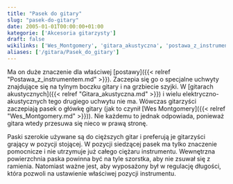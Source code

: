 ```yaml
---
title: "Pasek do gitary"
slug: "pasek-do-gitary"
date: 2005-01-01T00:00:00+01:00
kategorie: ['Akcesoria gitarzysty']
draft: false
wikilinks: ['Wes_Montgomery', 'gitara_akustyczna', 'postawa_z_instrumentem']
aliases: ['/gitara/Pasek_do_gitary']
---
```

Ma on duże znaczenie dla właściwej
[postawy]({{< relref "Postawa_z_instrumentem.md" >}}). Zaczepia się go o
specjalne uchwyty znajdujące się na tylnym boczku gitary i na grzbiecie
szyjki. W [gitarach akustycznych]({{< relref "Gitara_akustyczna.md" >}}) i wielu
elektryczno-akustycznych tego drugiego uchwytu nie ma. Wówczas
gitarzyści zaczepiają pasek o główkę gitary (jak to czynił [Wes
Montgomery]({{< relref "Wes_Montgomery.md" >}})). Nie każdemu to jednak
odpowiada, ponieważ gitara wtedy przesuwa się nieco w prawą stronę.

Paski szerokie używane są do cięższych gitar i preferują je gitarzyści
grający w pozycji stojącej. W pozycji siedzącej pasek ma tylko znaczenie
pomocnicze i nie utrzymuje już całego ciężaru instrumentu. Wewnętrzna
powierzchnia paska powinna być na tyle szorstka, aby nie zsuwał się z
ramienia. Natomiast ważne jest, aby wyposażony był w regulację długości,
która pozwoli na ustawienie właściwej pozycji instrumentu.

